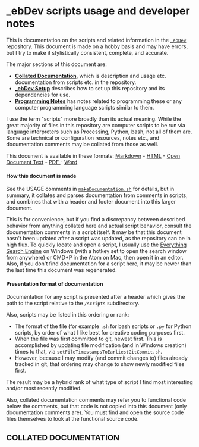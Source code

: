 # \_ebDev scripts usage and developer notes

This is documentation on the scripts and related information in the [`_ebDev`](http://github.com/earthbound19/_ebDev) repository. This document is made on a hobby basis and may have errors, but I try to make it stylistically consistent, complete, and accurate.

The major sections of this document are:

- [**Collated Documentation**](#collated-documentation), which is description and usage etc. documentation from scripts etc. in the repository.
- [**\_ebDev Setup**](#\_ebdev-setup) describes how to set up this repository and its dependencies for use.
- [**Programming Notes**](#programming-notes) has notes related to programming these or any computer programming language scripts similar to them.

I use the term "scripts" more broadly than its actual meaning. While the great majority of files in this repository are computer scripts to be run via language interpreters such as Processing, Python, bash, not all of them are. Some are technical or configuration resources, notes etc., and documentation comments may be collated from those as well.

This document is available in these formats: [Markdown](https://earthbound.io/data/doc/_ebDev/_ebDev_Documentation.md) - [HTML](https://earthbound.io/data/doc/_ebDev/_ebDev_Documentation.html) - [Open Document Text](https://earthbound.io/data/doc/_ebDev/_ebDev_Documentation.odt) - [PDF ](https://earthbound.io/data/doc/_ebDev/_ebDev_Documentation.pdf) - [Word](https://earthbound.io/data/doc/_ebDev/_ebDev_Documentation.docx)


#### How this document is made

See the USAGE comments in [`makeDocumentation.sh`](https://github.com/earthbound19/_ebDev/blob/master/scripts/makeDocumentation.sh) for details, but in summary, it collates and parses documentation from comments in scripts, and combines that with a header and footer document into this larger document.

This is for convenience, but if you find a discrepancy between described behavior from anything collated here and actual script behavior, consult the documentation comments in a script itself. It may be that this document hasn't been updated after a script was updated, as the repository can be in high flux. To quickly locate and open a script, I usually use the [Everything Search Engine](https://www.voidtools.com/) on Windows (with a hotkey set to open the search window from anywhere) or CMD+P in the Atom on Mac, then open it in an editor. Also, if you don't find documentation for a script here, it may be newer than the last time this document was regenerated.

#### Presentation format of documentation

Documentation for any script is presented after a header which gives the path to the script relative to the `/scripts` subdirectory.

Also, scripts may be listed in this ordering or rank:

- The format of the file (for example `.sh` for bash scripts or `.py` for Python scripts, by order of what I like best for creative coding purposes first.
- When the file was first committed to git, newest first. This is accomplished by updating file modification (and in Windows creation) times to that, via `setFileTimestampsToEarliestGitCommit.sh`.
- However, because I may modify (and commit changes to) files already tracked in git, that ordering may change to show newly modified files first.

The result may be a hybrid rank of what type of script I find most interesting and/or most recently modified.

Also, collated documentation comments may refer you to functional code below the comments, but that code is not copied into this document (only documentation comments are). You must find and open the source code files themselves to look at the functional source code.

## COLLATED DOCUMENTATION